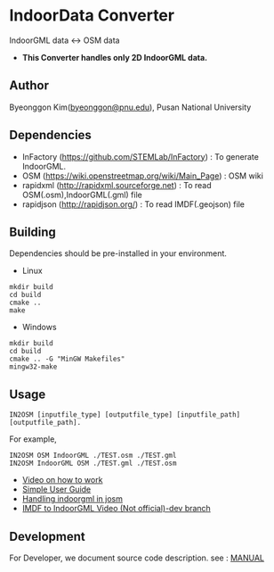 # IndoorData Converter

IndoorGML data <-> OSM data
* **This Converter handles only 2D IndoorGML data.**

## Author
Byeonggon Kim(byeonggon@pnu.edu), Pusan National University

## Dependencies
- InFactory (https://github.com/STEMLab/InFactory) : To generate IndoorGML.
- OSM (https://wiki.openstreetmap.org/wiki/Main_Page) : OSM wiki
- rapidxml (http://rapidxml.sourceforge.net) : To read OSM(.osm),IndoorGML(.gml) file
- rapidjson (http://rapidjson.org/) :  To read IMDF(.geojson) file
## Building

Dependencies should be pre-installed in your environment.
- Linux
```
mkdir build
cd build
cmake ..
make
```
- Windows
```
mkdir build
cd build
cmake .. -G "MinGW Makefiles"
mingw32-make
```
## Usage

```
IN2OSM [inputfile_type] [outputfile_type] [inputfile_path] [outputfile_path].
```

For example,

```
IN2OSM OSM IndoorGML ./TEST.osm ./TEST.gml
IN2OSM IndoorGML OSM ./TEST.gml ./TEST.osm
```

-   [Video on how to work](https://youtu.be/xzT3sgQjprg)<br>
-   [Simple User Guide](https://github.com/STEMLab/IN2OSM/blob/master/GUIDE/index.md)<br>
-   [Handling indoorgml in josm](https://github.com/STEMLab/IN2OSM/blob/master/GUIDE/IndoorGML_JOSM.md)
-   [IMDF to IndoorGML Video (Not official)-dev branch](https://youtu.be/G_ohrdM1cAk)

## Development
For Developer, we document source code description. see : [MANUAL](https://stemlab.github.io/IN2OSM/)
